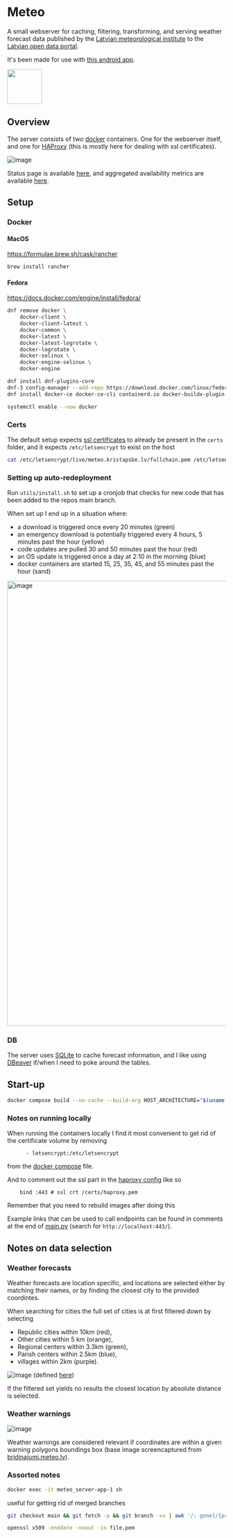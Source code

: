 # Meteo

A small webserver for caching, filtering, transforming, and serving weather forecast data published by the [Latvian meteorological institute](https://videscentrs.lvgmc.lv/) to the [Latvian open data portal](https://data.gov.lv/lv).

It's been made for use with [this android app](https://github.com/kristapsbe/meteo_android).

[<img src="https://play.google.com/intl/en_us/badges/images/generic/en-play-badge.png" height="80">](https://play.google.com/store/apps/details?id=lv.kristapsbe.meteo_android)

## Overview

The server consists of two [docker](https://www.docker.com/) containers. One for the webserver itself, and one for [HAProxy](https://www.haproxy.org/) (this is mostly here for dealing with ssl certificates).

![image](https://github.com/user-attachments/assets/2ecbdd56-ba91-4370-b1d8-442ca5085ab0)

Status page is available [here](https://stats.uptimerobot.com/EAWZfpoMkw), and aggregated availability metrics are available [here](https://meteo.kristapsbe.lv/api/v1/metrics). 

## Setup

### Docker

#### MacOS

https://formulae.brew.sh/cask/rancher

```bash
brew install rancher
```

#### Fedora

https://docs.docker.com/engine/install/fedora/

```bash
dnf remove docker \
    docker-client \
    docker-client-latest \
    docker-common \
    docker-latest \
    docker-latest-logrotate \
    docker-logrotate \
    docker-selinux \
    docker-engine-selinux \
    docker-engine
```

```bash
dnf install dnf-plugins-core
dnf-3 config-manager --add-repo https://download.docker.com/linux/fedora/docker-ce.repo
dnf install docker-ce docker-ce-cli containerd.io docker-buildx-plugin docker-compose-plugin
```

```bash
systemctl enable --now docker
```

### Certs

The default setup expects [ssl certificates](https://letsencrypt.org/) to already be present in the `certs` folder, and it expects `/etc/letsencrypt` to exist on the host

```bash
cat /etc/letsencrypt/live/meteo.kristapsbe.lv/fullchain.pem /etc/letsencrypt/live/meteo.kristapsbe.lv/privkey.pem > ~/meteo_server/certs/haproxy.pem
```

### Setting up auto-redeployment

Run `utils/install.sh` to set up a cronjob that checks for new code that has been added to the repos main branch.

When set up I end up in a situation where:
* a download is triggered once every 20 minutes (green)
* an emergency download is potentially triggered every 4 hours, 5 minutes past the hour (yellow)
* code updates are pulled 30 and 50 minutes past the hour (red)
* an OS update is triggered once a day at 2:10 in the morning (blue)
* docker containers are started 15, 25, 35, 45, and 55 minutes past the hour (sand)

<img width="1025" alt="image" src="https://github.com/user-attachments/assets/5b28517b-b023-4a2f-a7f5-db641829bef5" />

### DB

The server uses [SQLite](https://www.sqlite.org/) to cache forecast information, and I like using [DBeaver](https://dbeaver.io/download/) if/when I need to poke around the tables.

## Start-up

```bash
docker compose build --no-cache --build-arg HOST_ARCHITECTURE="$(uname -p)" && docker compose up -d
```

### Notes on running locally

When running the containers locally I find it most convenient to get rid of the certificate volume by removing

```
      - letsencrypt:/etc/letsencrypt
```

from the [docker compose](https://github.com/kristapsbe/meteo_server/blob/main/docker-compose.yml) file.

And to comment out the ssl part in the [haproxy config](https://github.com/kristapsbe/meteo_server/blob/main/haproxy/haproxy.cfg) like so

```
    bind :443 # ssl crt /certs/haproxy.pem
```

Remember that you need to rebuild images after doing this

Example links that can be used to call endpoints can be found in comments at the end of [main.py](https://github.com/kristapsbe/meteo_server/blob/main/app/main.py) (search for `http://localhost:443/`).

## Notes on data selection

### Weather forecasts

Weather forecasts are location specific, and locations are selected either by matching their names, or by finding the closest city to the provided coordintes.

When searching for cities the full set of cities is at first filtered down by selecting
* Republic cities within 10km (red),
* Other cities within 5 km (orange),
* Regional centers within 3.3km (green),
* Parish centers within 2.5km (blue),
* villages within 2km (purple).

![image](https://github.com/user-attachments/assets/cf39f9cf-fb2b-4aa7-b837-fe95644a0ae8)
(defined [here](https://github.com/kristapsbe/meteo_server/blob/06a7f55b07744fa07ea14209aea1d5f6552116e8/app/main.py#L115))

If the filtered set yields no results the closest location by absolute distance is selected.

### Weather warnings

![image](https://github.com/user-attachments/assets/d4199001-3c5e-4c97-af32-5ef505400b78)

Weather warnings are considered relevant if coordinates are within a given warning polygons boundings box (base image screencaptured from [bridinajumi.meteo.lv](https://bridinajumi.meteo.lv/)).

### Assorted notes

```bash
docker exec -it meteo_server-app-1 sh
```

useful for getting rid of merged branches

```bash
git checkout main && git fetch -p && git branch -vv | awk '/: gone]/{print $1}' | xargs git branch -d
```

```bash
openssl x509 -enddate -noout -in file.pem
```
